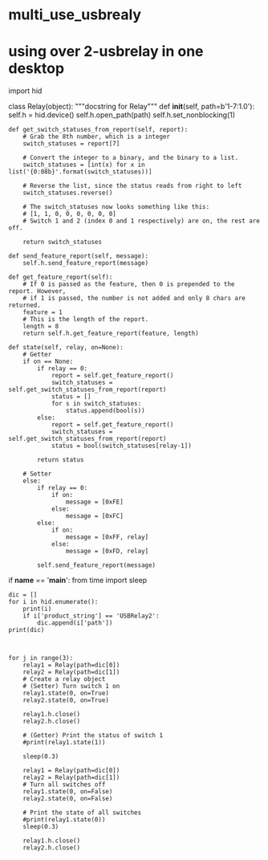 # multi_use_usbrealy
# using over 2-usbrelay in one desktop

import hid


class Relay(object):
	"""docstring for Relay"""
	def __init__(self, path=b'1-7:1.0'):
		self.h = hid.device()
		self.h.open_path(path)
		self.h.set_nonblocking(1)

	def get_switch_statuses_from_report(self, report):
		# Grab the 8th number, which is a integer
		switch_statuses = report[7]

		# Convert the integer to a binary, and the binary to a list.
		switch_statuses = [int(x) for x in list('{0:08b}'.format(switch_statuses))]

		# Reverse the list, since the status reads from right to left
		switch_statuses.reverse()

		# The switch_statuses now looks something like this:
		# [1, 1, 0, 0, 0, 0, 0, 0]
		# Switch 1 and 2 (index 0 and 1 respectively) are on, the rest are off.

		return switch_statuses

	def send_feature_report(self, message):
		self.h.send_feature_report(message)

	def get_feature_report(self):
		# If 0 is passed as the feature, then 0 is prepended to the report. However,
		# if 1 is passed, the number is not added and only 8 chars are returned.
		feature = 1
		# This is the length of the report. 
		length = 8
		return self.h.get_feature_report(feature, length)

	def state(self, relay, on=None):
		# Getter
		if on == None:
			if relay == 0:
				report = self.get_feature_report()
				switch_statuses = self.get_switch_statuses_from_report(report)
				status = []
				for s in switch_statuses:
					status.append(bool(s))
			else:
				report = self.get_feature_report()
				switch_statuses = self.get_switch_statuses_from_report(report)
				status = bool(switch_statuses[relay-1])

			return status

		# Setter
		else:
			if relay == 0:
				if on:
					message = [0xFE]
				else:
					message = [0xFC]
			else:
				if on:
					message = [0xFF, relay]
				else:
					message = [0xFD, relay]

			self.send_feature_report(message)

if __name__ == '__main__':
	from time import sleep

	dic = []
	for i in hid.enumerate():
		print(i)
		if i['product_string'] == 'USBRelay2':
			dic.append(i['path'])
	print(dic)



	for j in range(3):
		relay1 = Relay(path=dic[0])
		relay2 = Relay(path=dic[1])
		# Create a relay object
		# (Setter) Turn switch 1 on
		relay1.state(0, on=True)
		relay2.state(0, on=True)

		relay1.h.close()
		relay2.h.close()

		# (Getter) Print the status of switch 1
		#print(relay1.state(1))

		sleep(0.3)

		relay1 = Relay(path=dic[0])
		relay2 = Relay(path=dic[1])
		# Turn all switches off
		relay1.state(0, on=False)
		relay2.state(0, on=False)

		# Print the state of all switches
		#print(relay1.state(0))
		sleep(0.3)

		relay1.h.close()
		relay2.h.close()











